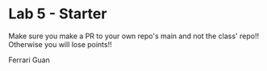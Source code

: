 # Lab 5 - Starter
Make sure you make a PR to your own repo's main and not the class' repo!! Otherwise you will lose points!!

Ferrari Guan